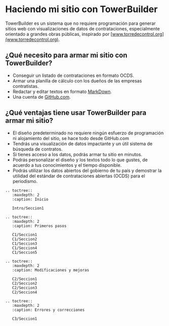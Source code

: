 Haciendo mi sitio con TowerBuilder
==================================

TowerBuilder es un sistema que no requiere programación para generar sitios web con visualizaciones de datos de contrataciones, especialmente orientado a grandes obras públicas, inspirado por [www.torredecontrol.org](www.torredecontrol.org).

¿Qué necesito para armar mi sitio con TowerBuilder?
---------------------------------------------------

- Conseguir un listado de contrataciones en formato OCDS.
- Armar una planilla de cálculo con los dueños de las empresas contratistas.
- Redactar y editar textos en formato [MarkDown](https://guides.github.com/features/mastering-markdown/).
- Una cuenta de [GitHub.com](https://github.com/).

¿Qué ventajas tiene usar TowerBuilder para armar mi sitio?
----------------------------------------------------------

- El diseño predeterminado no requiere ningún esfuerzo de programación ni alojamiento del sitio, se hace todo desde GitHub.com
- Tendrás una visualización de datos impactante y un útil sistema de búsqueda de contratos.
- Si tienes acceso a los datos, podrás armar tu sitio en minutos.
- Podrás personalizar el diseño y los textos todo lo que gustes, de acuerdo a tus conocimientos y el tiempo disponible.
- Podrás utilizar los datos abiertos del gobierno de tu país y demostrar la utilidad del estándar de contrataciones abiertas (OCDS) para el periodismo.


```eval_rst
.. toctree::
   :maxdepth: 2
   :caption: Inicio

   Intro/Seccion1

.. toctree::
   :maxdepth: 2
   :caption: Primeros pasos

   C1/Seccion1
   C1/Seccion2
   C1/Seccion3
   C1/Seccion4
   C1/Seccion5

.. toctree::
   :maxdepth: 2
   :caption: Modificaciones y mejoras

   C2/Seccion1
   C2/Seccion2
   C2/Seccion3
   C2/Seccion4

.. toctree::
   :maxdepth: 2
   :caption: Errores y correcciones

   C3/Seccion1
```